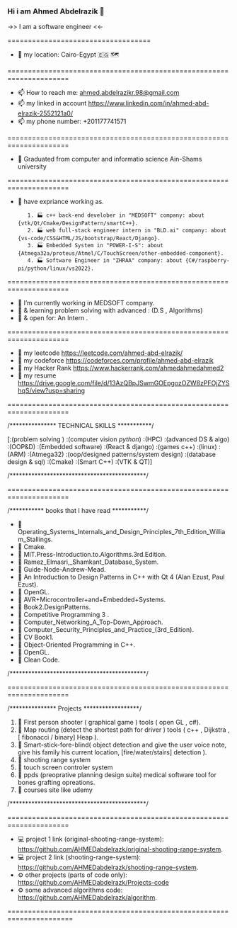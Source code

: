 ### Hi i am Ahmed Abdelrazik 👋

 ->> I am a software engineer  <<- 

===================================

- 📍 my location: Cairo-Egypt 🇪🇬 🗺

=====================================================================

- 📫 How to reach me: ahmed.abdelrazikr.98@gmail.com
- 📫 my linked in account https://www.linkedin.com/in/ahmed-abd-elrazik-2552121a0/
- 📫 my phone number: +201177741571

=====================================================================

- 🌱 Graduated from computer and informatio science Ain-Shams university

=====================================================================

- 🌱 have expriance working as.

         1. 🏭 c++ back-end develober in "MEDSOFT" company: about {vtk/Qt/Cmake/DesignPattern/smartC++}.
         2. 🏭 web full-stack engineer intern in "BLD.ai" company: about {vs-code/CSS&HTML/JS/bootstrap/React/Django}.
         3. 🏭 Embedded System in "POWER-I-S": about {Atmega32a/proteus/Atmel/C/TouchScreen/other-embedded-component}.
         4. 🏭 Software Engineer in "ZHRAA" company: about {C#/raspberry-pi/python/linux/vs2022}.
 
=====================================================================

- 🌱 I’m currently working in MEDSOFT company.
- 🌱 & learning problem solving with advanced : (D.S , Algorithms)
- 🌱 & open for: An Intern .

=====================================================================

- 🌱 my leetcode https://leetcode.com/ahmed-abd-elrazik/
- 🌱 my codeforce https://codeforces.com/profile/ahmed-abd-elrazik
- 🌱 my Hacker Rank https://www.hackerrank.com/ahmedahmedahmed2
- 🌱 my resume https://drive.google.com/file/d/13AzQBpJSwmGOEpgozOZW8zPFOjZYShqS/view?usp=sharing

=====================================================================

/*************** TECHNICAL SKILLS ***********/

[:(problem solving ) :(computer vision _python_) 
:(HPC) :(advanced DS & algo) :(OOP&D)
:(Embedded software) :(React & django) 
:(games c++) :(linux) :(ARM) :(Atmega32)
:(oop/designed patterns/system design) 
:(database design & sql) 
:(Cmake) :(Smart C++) :(VTK & QT)]

/********************************************/

=====================================================================

/*********** books that I have read ***********/

- 📖 Operating_Systems_Internals_and_Design_Principles_7th_Edition_William_Stallings.
- 📖 Cmake.
- 📖 MIT.Press-Introduction.to.Algorithms.3rd.Edition.
- 📖 Ramez_Elmasri,_Shamkant_Database_System.
- 📖 Guide-Node-Andrew-Mead.
- 📖 An Introduction to Design Patterns in C++ with Qt 4 (Alan Ezust, Paul Ezust).
- 📖 OpenGL.
- 📖 AVR+Microcontroller+and+Embedded+Systems.
- 📖 Book2.DesignPatterns.
- 📖 Competitive Programming 3 .
- 📖 Computer_Networking_A_Top-Down_Approach.
- 📖 Computer_Security_Principles_and_Practice_(3rd_Edition).
- 📖 CV Book1.
- 📖 Object-Oriented Programming in C++.
- 📖 OpenGL.
- 📖 Clean Code.

/********************************************/

=====================================================================

/*************** Projects ******************/

1.	📂 First person shooter ( graphical game ) tools ( open GL , c#).
2.	📂 Map routing (detect the shortest path for driver ) tools ( c++ , Dijkstra ,[ fibonacci / binary] Heap ).
3.	📂 Smart-stick-fore-blind( object detection and give the user voice note, give his family his current location, [fire/water/stairs] detection ).
4.	📂 shooting range system 
5.	📂 touch screen controler system
6.	📂 ppds (preoprative planning design suite) medical software tool for bones grafting opreations.
7.	📂 courses site like udemy

/********************************************/

=====================================================================

- 💻 project 1 link (original-shooting-range-system): https://github.com/AHMEDabdelrazk/original-shooting-range-system.
- 💻 project 2 link (shooting-range-system): https://github.com/AHMEDabdelrazk/shooting-range-system.
- ⚙️ other projects (parts of code only): https://github.com/AHMEDabdelrazk/Projects-code
- ⚙️ some advanced algorithms code: https://github.com/AHMEDabdelrazk/algorithm.

======================================================================
